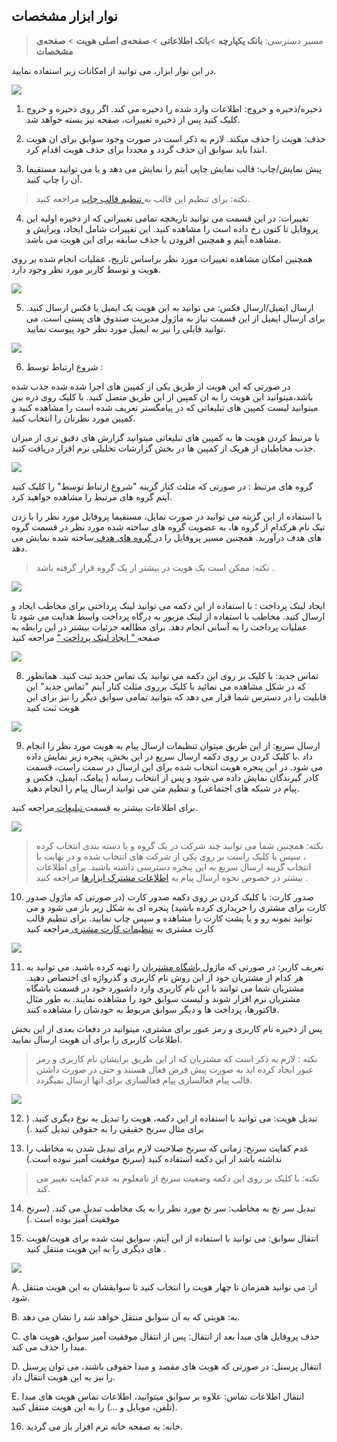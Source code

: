 ﻿## نوار ابزار مشخصات

> مسیر دسترسی:  **بانک یکپارچه** >**بانک اطلاعاتی** > **صفحه‌ی اصلی هویت** > **صفحه‌ی مشخصات** 

در  این نوار ابزار، می توانید از امکانات زیر استفاده نمایید.

![](InformationToolbar.png)

1. ذخیره/ذخیره و خروج: اطلاعات وارد شده را ذخیره می کند. اگر روی ذخیره و خروج کلیک کنید پس از ذخیره تغییرات، صفحه نیز بسته خواهد شد.

2. حذف:  هویت را حذف میکند. لازم به ذکر است در صورت وجود سوابق برای ان هویت ابتدا باید سوابق ان حذف گردد و مجددا برای حذف هویت اقدام کرد.

3. پیش نمایش/چاپ: قالب نمایش چاپی آیتم را نمایش می دهد و یا می توانید مستقیما آن را چاپ کنید.

> نکته: برای تنظیم این قالب به[ تنظیم قالب چاپ](https://github.com/1stco/PayamGostarDocs/blob/master/help%202.5.4/Settings/Personalization-crm/Overview/General-information/Set%20the-print-template/Set%20the-print-template.md) مراجعه کنید.

4. تغییرات: در این قسمت می توانید تاریخچه تمامی تغییراتی که از ذخیره اولیه این پروفایل تا کنون رخ داده است را مشاهده کنید. این تغییرات شامل ایجاد، ویرایش و مشاهده آیتم و همچنین افزودن یا حذف سابقه برای این هویت می باشد.

همچنین امکان مشاهده تغییرات مورد نظر براساس تاریخ، عملیات انجام شده بر روی هویت و توسط کاربر مورد نظر وجود دارد.

![](2020-06-07_11-16-50.png)

5.  ارسال ایمیل/ارسال فکس: می توانید به این هویت یک ایمیل یا فکس ارسال کنید. برای ارسال ایمیل از این قسمت نیاز به ماژول مدیریت صندوق های پستی است. می توانید فایلی را نیز به ایمیل مورد نظر خود پیوست نمایید.

![](Contactstoolbar11.jpg)


6. شروع ارتباط  توسط :

در صورتی که این هویت از طریق یکی از کمپین های اجرا شده شده جذب شده باشد،میتوانید این هویت را به ان کمپین از این طریق متصل کنید. با کلیک روی ذره بین میتوانید لیست کمپین های تبلیغاتی که در پیامگستر تعریف شده است را مشاهده کنید و کمپین مورد نظرتان را انتخاب کنید.

با مرتبط کردن هویت ها به کمپین های تبلیغاتی میتوانید گزارش های دقیق تری از میزان جذب مخاطبان از هریک از کمپین ها در بخش گزارشات تحلیلی نرم افزار دریافت کنید.

![](Contactstoolbar2.jpg)

گروه های مرتبط : در صورتی که مثلث کنار  گزینه "شروع ارتباط توسط" را کلیک کنید آیتم گروه های مرتبط را مشاهده خواهید کرد.

با استفاده از این گزینه می توانید در صورت تمایل، مستقیما پروفایل مورد نظر را با زدن تیک نام هرکدام از گروه ها، به عضویت گروه های ساخته شده مورد نظر در قسمت  گروه های هدف درآورید.  همچنین مسیر پروفایل را در[ گروه های هدف ](https://github.com/1stco/PayamGostarDocs/blob/master/help%202.5.4/Integrated-bank/Target-groups/Target-groups.md)ساخته شده نمایش می دهد.

> نکته:  ممکن است یک هویت در بیشتر از یک گروه قرار گرفته باشد .


![](Contactstoolbar3.jpg)

ایجاد لینک پرداخت : با استفاده از این دکمه می توانید لینک پرداختی برای مخاطب ایجاد و ارسال کنید. مخاطب با استفاده از لینک مزبور به درگاه پرداخت واسط هدایت ‌می شود تا عملیات پرداخت را به آسانی انجام دهد. برای مطالعه جزئیات بیشتر در این رابطه به صفحه[ " ایجاد لینک پرداخت "](https://github.com/1stco/PayamGostarDocs/blob/master/help%202.5.4/Integrated-bank/Database/Payment-links/Payment-links.md) مراجعه کنید 

![](PaymentLink.png)

8. تماس جدید: با کلیک بر روی این دکمه می توانید یک تماس جدید ثبت کنید. همانطور که در شکل مشاهده می نمائید با کلیک برروی مثلث کنار آیتم "تماس جدید"  این قابلیت را در دسترس شما قرار می دهد که بتوانید تمامی سوابق دیگر را نیز برای این هویت ثبت کنید

![](NewCall.png)

9. ارسال سریع:   از این طریق میتوان تنظیمات ارسال پیام به هویت مورد نظر را انجام داد .با کلیک کردن بر روی دکمه ارسال سریع در این بخش، پنجره زیر نمایش داده می شود. در این پنجره هویت انتخاب شده برای این ارسال در سمت راست، قسمت کادر گیرندگان نمایش داده می شود و پس از انتخاب رسانه ( پیامک، ایمیل، فکس و پیام در شبکه های اجتماعی) و تنظیم متن می توانید ارسال پیام را انجام دهید.

برای اطلاعات بیشتر به قسمت[ تبلیغات  ](https://github.com/1stco/PayamGostarDocs/blob/master/help%202.5.4/Marketing/Marketing.md)مراجعه کنید.

![](Contactstoolbar7.jfif)

> نکته: همچنین شما می توانید چند شرکت در یک گروه و یا دسته بندی انتخاب کرده ، سپس با کلیک راست بر روی یکی از شرکت های انتخاب شده و در نهایت با انتخاب گزینه ارسال سریع به این پنجره دسترسی داشته باشید. برای اطلاعات بیشتر در خصوص نحوه ارسال پیام به [ اطلاعات مشترک ابزارها](https://github.com/1stco/PayamGostarDocs/blob/master/help%202.5.4/Marketing/moshtarak-abzar/moshtarak-abzar.md) مراجعه کنید .

10. صدور کارت: با کلیک کردن بر روی دکمه صدور کارت (در صورتی که ماژول صدور کارت برای مشتری را خریداری کرده باشید) پنجره ای به شکل زیر باز می شود و می توانید نمونه رو و یا پشت کارت را مشاهده و سپس چاپ نمایید. برای تنظیم قالب کارت مشتری به [تنظیمات کارت مشتری ](https://github.com/1stco/PayamGostarDocs/blob/master/help%202.5.4/Settings/General-settings/Customer-card/Customer-card.md)مراجعه کنید

![](Contactstoolbar8.jfif)

11. تعریف کاربر: در صورتی که ماژول[ باشگاه مشتریان](https://github.com/1stco/PayamGostarDocs/blob/master/help%202.5.4/Supplementary-modules/customer-club/customer-club.md) را تهیه کرده باشید. می توانید به هر کدام از مشتریان خود از این روش نام کاربری و گذرواژه ای اختصاص دهید. مشتریان شما می توانند با این نام کاربری وارد داشبورد خود در قسمت باشگاه مشتریان نرم افزار شوند و لیست سوابق خود را مشاهده نمایند. به طور مثال فاکتورها، پرداخت ها و دیگر سوابق مربوط به خودشان را مشاهده کنند.

پس از ذخیره نام کاربری و رمز عبور برای مشتری، میتوانید در دفعات بعدی از این بخش اطلاعات کاربری را برای آن هویت ارسال نمایید.

> نکته : لازم به ذکر است که مشتریان که از این طریق برایشان نام کاربری و رمز عبور ایجاد کرده اید به صورت پیش فرض فعال هستند و حتی در صورت داشتن قالب پیام فعالسازی پیام فعالسازی برای انها ارسال نمیگردد.

![](Contactstoolbar10.jpg)

12. تبدیل هویت: می توانید با استفاده از این دکمه، هویت را تبدیل به نوع دیگری کنید. ( برای مثال سرنخ حقیقی را به حقوقی تبدیل کنید .)

13. عدم کفایت سرنخ: زمانی که سرنخ صلاحیت لازم برای تبدیل شدن به مخاطب را نداشته باشد از این دکمه استفاده کنید (سرنخ موفقیت آمیز نبوده است.)

> نکته: با کلیک بر روی این دکمه وضعیت سرنخ از نامعلوم به عدم کفایت تغییر می کند.

14. تبدیل سر نخ به مخاطب: سر نخ مورد نظر را به یک مخاطب تبدیل می کند. (سرنخ موفقیت آمیز بوده است .)

15. انتقال سوابق: می توانید با استفاده از این آیتم، سوابق ثبت شده برای هویت/هویت های دیگری را به این هویت منتقل کنید .

![](bank9.jpg)

A. از: می توانید همزمان تا چهار هویت را انتخاب کنید تا سوابقشان به این هویت منتقل شود.

B. به: هویتی که به آن سوابق منتقل خواهد شد را نشان می دهد.

C. حذف پروفایل های مبدا بعد از انتقال: پس از انتقال موفقیت آمیز سوابق، هویت های مبدا را حذف می کند.

D. انتقال پرسنل: در صورتی که هویت های مقصد و مبدا حقوقی باشند، می توان پرسنل را نیز به این هویت انتقال داد.

E. انتقال اطلاعات تماس: علاوه بر سوابق میتوانید، اطلاعات تماس هویت های مبدا (تلفن، موبایل و ...) را به این هویت منتقل کنید.

 

16. خانه: به صفحه خانه نرم افزار باز می گردید.
